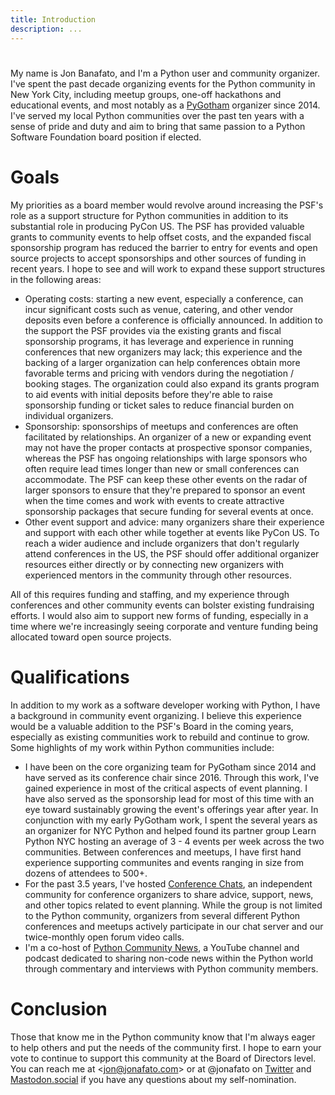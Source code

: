 ```yaml
---
title: Introduction
description: ...
---
```


# 


My name is Jon Banafato, and I'm a Python user and community organizer. I've spent the past decade organizing events for the Python community in New York City, including meetup groups, one\-off hackathons and educational events, and most notably as a [PyGotham](https://pygotham.org/) organizer since 2014\. I've served my local Python communities over the past ten years with a sense of pride and duty and aim to bring that same passion to a Python Software Foundation board position if elected.


# Goals


My priorities as a board member would revolve around increasing the PSF's role as a support structure for Python communities in addition to its substantial role in producing PyCon US. The PSF has provided valuable grants to community events to help offset costs, and the expanded fiscal sponsorship program has reduced the barrier to entry for events and open source projects to accept sponsorships and other sources of funding in recent years. I hope to see and will work to expand these support structures in the following areas:


* Operating costs: starting a new event, especially a conference, can incur significant costs such as venue, catering, and other vendor deposits even before a conference is officially announced. In addition to the support the PSF provides via the existing grants and fiscal sponsorship programs, it has leverage and experience in running conferences that new organizers may lack; this experience and the backing of a larger organization can help conferences obtain more favorable terms and pricing with vendors during the negotiation / booking stages. The organization could also expand its grants program to aid events with initial deposits before they're able to raise sponsorship funding or ticket sales to reduce financial burden on individual organizers.
* Sponsorship: sponsorships of meetups and conferences are often facilitated by relationships. An organizer of a new or expanding event may not have the proper contacts at prospective sponsor companies, whereas the PSF has ongoing relationships with large sponsors who often require lead times longer than new or small conferences can accommodate. The PSF can keep these other events on the radar of larger sponsors to ensure that they're prepared to sponsor an event when the time comes and work with events to create attractive sponsorship packages that secure funding for several events at once.
* Other event support and advice: many organizers share their experience and support with each other while together at events like PyCon US. To reach a wider audience and include organizers that don't regularly attend conferences in the US, the PSF should offer additional organizer resources either directly or by connecting new organizers with experienced mentors in the community through other resources.


All of this requires funding and staffing, and my experience through conferences and other community events can bolster existing fundraising efforts. I would also aim to support new forms of funding, especially in a time where we're increasingly seeing corporate and venture funding being allocated toward open source projects.


# Qualifications


In addition to my work as a software developer working with Python, I have a background in community event organizing. I believe this experience would be a valuable addition to the PSF's Board in the coming years, especially as existing communities work to rebuild and continue to grow. Some highlights of my work within Python communities include:


* I have been on the core organizing team for PyGotham since 2014 and have served as its conference chair since 2016\. Through this work, I've gained experience in most of the critical aspects of event planning. I have also served as the sponsorship lead for most of this time with an eye toward sustainably growing the event's offerings year after year. In conjunction with my early PyGotham work, I spent the several years as an organizer for NYC Python and helped found its partner group Learn Python NYC hosting an average of 3 \- 4 events per week across the two communities. Between conferences and meetups, I have first hand experience supporting communites and events ranging in size from dozens of attendees to 500\+.
* For the past 3\.5 years, I've hosted [Conference Chats](https://www.conferencechats.org), an independent community for conference organizers to share advice, support, news, and other topics related to event planning. While the group is not limited to the Python community, organizers from several different Python conferences and meetups actively participate in our chat server and our twice\-monthly open forum video calls.
* I'm a co\-host of [Python Community News](https://pythoncommunitynews.com/), a YouTube channel and podcast dedicated to sharing non\-code news within the Python world through commentary and interviews with Python community members.


# Conclusion


Those that know me in the Python community know that I'm always eager to help others and put the needs of the community first. I hope to earn your vote to continue to support this community at the Board of Directors level. You can reach me at \<jon@jonafato.com\> or at @jonafato on [Twitter](https://twitter.com/jonafato) and [Mastodon.social](https://mastodon.social/@jonafato) if you have any questions about my self\-nomination.


